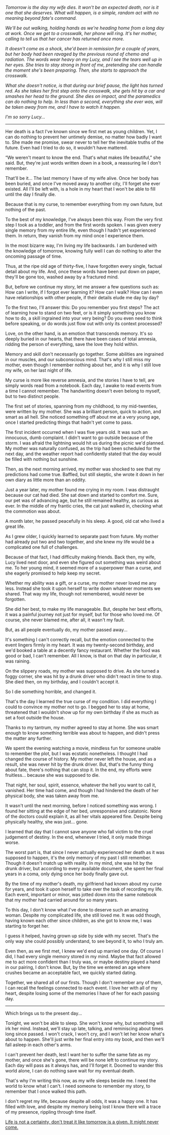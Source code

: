 _Tomorrow is the day my wife dies. It won't be an expected death, nor is it one that she deserves. What will happen, is a simple, random act with no meaning beyond fate's command._


_We'll be out walking, holding hands as we're heading home from a long day at work. Once we get to a crosswalk, her phone will ring. It's her mother, calling to tell us that her cancer has returned once more._


_It doesn't come as a shock, she'd been in remission for a couple of years, but her body had been ravaged by the previous round of chemo and radiation. The words wear heavy on my Lucy, and I see the tears well up in her eyes. She tries to stay strong in front of me, pretending she can handle the moment she's been preparing. Then, she starts to approach the crosswalk._


_What she doesn't notice, is that during our brief pause, the light has turned red. As she takes her first step onto the crosswalk, she gets hit by a car and smashes her head to the ground. She dies on impact, and the paramedics can do nothing to help. In less than a second, everything she ever was, will be taken away from me, and I have to watch it happen._


_I'm so sorry Lucy..._


***


Her death is a fact I've known since we first met as young children. Yet, I can do nothing to prevent her untimely demise, no matter how badly I want to. She made me promise, swear never to tell her the inevitable truths of the future. Even had I tried to do so, it wouldn't have mattered. 


“We weren't meant to know the end. That's what makes life beautiful,” she said. But, they're just words written down in a book, a reassuring lie I don't remember. 


That'll be it... The last memory I have of my wife alive. Once her body has been buried, and once I've moved away to another city, I'll forget she ever existed. All I'll be left with, is a hole in my heart that I won't be able to fill until the day I finally die. 


Because that is my curse, to remember everything from my own future, but nothing of the past. 


To the best of my knowledge, I've always been this way. From the very first step I took as a toddler, and from the first words spoken. I was given every single memory from my entire life, even though I hadn't yet experienced them. In return, they vanish from my mind once I experience them.


In the most bizarre way, I'm living my life backwards. I am burdened with the knowledge of tomorrow, knowing fully well I can do nothing to alter the oncoming passage of time. 


Thus, at the ripe old age of thirty-five, I have forgotten every single, factual detail about my life. And, once these words have been put down on paper, they'll be gone too, washed away by a fractured mind. 


But, before we continue my story, let me answer a few questions such as: How can I write, if I forgot ever learning it? How can I walk? How can I even have relationships with other people, if their details elude me day by day? 


To the first two, I'll answer this: Do you remember you first steps? The act of learning how to stand on two feet, or is it simply something you know how to do, a skill ingrained into your very being? Do you even need to think before speaking, or do words just flow out with only its context processed? 


Love, on the other hand, is an emotion that transcends memory. It's so deeply buried in our hearts, that there have been cases of total amnesia, ridding the person of everything, save the love they hold within. 


Memory and skill don't necessarily go together. Some abilities are ingrained in our muscles, and our subconscious mind. That's why I still miss my mother, even though I remember nothing about her, and it is why I still love my wife, on her last night of life. 


My curse is more like reverse amnesia, and the stories I have to tell, are simply words read from a notebook. Each day, I awake to read events from a time I cannot remember. The handwriting doesn't even belong to myself, but to two distinct people. 


The first set of stories, spanning from my childhood, to my mid-twenties, were written by my mother. She was a brilliant person, quick to action, and smart as all hell. She noticed something off about me at a very young age, once I started predicting things that hadn't yet come to pass. 


The first incident occurred when I was five years old. It was such an innocuous, dumb complaint. I didn't want to go outside because of the storm. I was afraid the lightning would hit us during the picnic we'd planned. My mother was naturally confused, as the trip had been scheduled for the next day, and the weather report had confidently stated that the day would be filled with nothing but sunshine. 


Then, as the next morning arrived, my mother was shocked to see that my predictions had come true. Baffled, but still skeptic, she wrote it down in her own diary as little more than an oddity.


Just a year later, my mother found me crying in my room. I was distraught because our cat had died. She sat down and started to comfort me. Sure, our pet was of advancing age, but he still remained healthy, as curious as ever. In the middle of my frantic cries, the cat just walked in, checking what the commotion was about. 


A month later, he passed peacefully in his sleep. A good, old cat who lived a great life. 


As I grew older, I quickly learned to separate past from future. My mother had already put two and two together, and she knew my life would be a complicated one full of challenges. 


Because of that fact, I had difficulty making friends. Back then, my wife, Lucy lived next door, and even she figured out something was weird about me. To her young mind, it seemed more of a superpower than a curse, and she eagerly promised to help keep my secret. 


Whether my ability was a gift, or a curse, my mother never loved me any less. Instead she took it upon herself to write down whatever moments we shared. That way my life, though not remembered, would never be forgotten. 


She did her best, to make my life manageable. But, despite her best efforts, it was a painful journey not just for myself, but for those who loved me. Of course, she never blamed me, after all, it wasn't my fault.


But, as all people eventually do, my mother passed away...


It's something I can't correctly recall, but the emotion connected to the event lingers firmly in my heart. It was my twenty-second birthday, and we'd booked a table at a decently fancy restaurant. Whether the food was good or bad, I can't remember. All I know, is that on that day in particular, it was raining. 


On the slippery roads, my mother was supposed to drive. As she turned a foggy corner, she was hit by a drunk driver who didn't react in time to stop. She died then, on my birthday, and I couldn't accept it. 


So I die something horrible, and changed it.


That's the day I learned the true curse of my condition. I did everything I could to convince my mother not to go. I begged her to stay at home, threatened that I wouldn't show up for my own birthday if she as much as set a foot outside the house. 


Thanks to my tantrum, my mother agreed to stay at home. She was smart enough to know something terrible was about to happen, and didn't press the matter any further.  


We spent the evening watching a movie, mindless fun for someone unable to remember the plot, but I was ecstatic nonetheless. I thought I had changed the course of history. My mother never left the house, and as a result, she was never hit by the drunk driver. But, that's the funny thing about fate, there's nothing that can stop it. In the end, my efforts were fruitless... because she was supposed to die. 


That night, her soul, spirit, essence, whatever the hell you want to call it, vanished. Her time had come, and though I had hindered the death of her physical body, she was taken away from me. 


It wasn't until the next morning, before I noticed something was wrong. I found her sitting at the edge of her bed, unresponsive and catatonic. None of the doctors could explain it, as all her vitals appeared fine. Despite being physically healthy, she was just... gone. 


I learned that day that I cannot save anyone who fall victim to the cruel judgement of destiny. In the end, whenever I tried, it only made things worse.


The worst part is, that since I never actually experienced her death as it was supposed to happen, it's the only memory of my past I still remember. Though it doesn't match up with reality. In my mind, she was hit by the drunk driver, but according to every available document, she spent her final years in a coma, only dying once her body finally gave out. 


By the time of my mother's death, my girlfriend had known about my curse for years, and took it upon herself to take over the task of recording my life. Each event, important or minor, was jotted down into the same notebook that my mother had carried around for so many years. 


To this day, I don't know what I've done to deserve such an amazing woman. Despite my complicated life, she still loved me. It was odd though, having known each other since children, as she got to know me, I was starting to forget her. 


I guess it helped, having grown up side by side with my secret. That's the only way she could possibly understand, to see beyond it, to who I truly am. 


Even then, as we first met, I knew we'd end up married one day. Of course I did, I had every single memory stored in my mind. Maybe that fact allowed me to act more confident than I truly was, or maybe destiny played a hand in our pairing, I don't know. But, by the time we entered an age where crushes became an acceptable fact, we quickly started dating. 


Together, we shared all of our firsts. Though I don't remember any of them, I can recall the feelings connected to each event. I love her with all of my heart, despite losing some of the memories I have of her for each passing day. 


***


Which brings us to the present day...


Tonight, we won't be able to sleep. She won't know why, but something will irk her mind. Instead, we'll stay up late, talking, and reminiscing about times long since passed. I won't crack, I won't cry, and I won't let her know what's about to happen. She'll just write her final entry into my book, and then we'll fall asleep in each other's arms. 


I can't prevent her death, lest I want her to suffer the same fate as my mother, and once she's gone, there will be none left to continue my story. Each day will pass as it always has, and I'll forget it. Doomed to wander this world alone, I can do nothing save wait for my eventual death.


That's why I'm writing this now, as my wife sleeps beside me. I need the world to know what I can't. I need someone to remember my story, to remember that I once walked this path.


I don't regret my life, because despite all odds, it was a happy one. It has filled with love, and despite my memory being lost I know there will a trace of my presence, rippling through time itself.  


[Life is not a certainty, don't treat it like tomorrow is a given. It might never come.](https://www.facebook.com/richard.saxon.author)